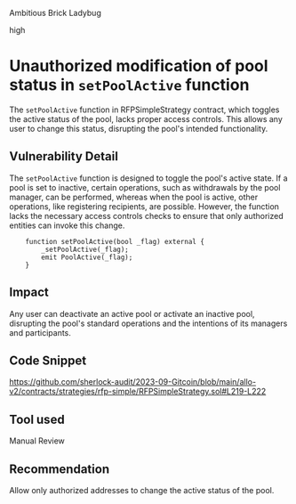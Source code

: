 Ambitious Brick Ladybug

high

# Unauthorized modification of pool status in `setPoolActive` function
The `setPoolActive` function in RFPSimpleStrategy contract, which toggles the active status of the pool, lacks proper access controls. This allows any user to change this status, disrupting the pool's intended functionality.
## Vulnerability Detail
The `setPoolActive` function is designed to toggle the pool's active state. If a pool is set to inactive, certain operations, such as withdrawals by the pool manager, can be performed, whereas when the pool is active, other operations, like registering recipients, are possible.
However, the function lacks the necessary access controls checks to ensure that only authorized entities can invoke this change.

```solidity
    function setPoolActive(bool _flag) external {
        _setPoolActive(_flag);
        emit PoolActive(_flag);
    }
```
## Impact
Any user can deactivate an active pool or activate an inactive pool, disrupting the pool's standard operations and the intentions of its managers and participants.
## Code Snippet
https://github.com/sherlock-audit/2023-09-Gitcoin/blob/main/allo-v2/contracts/strategies/rfp-simple/RFPSimpleStrategy.sol#L219-L222
## Tool used

Manual Review

## Recommendation
Allow only authorized addresses to change the active status of the pool.